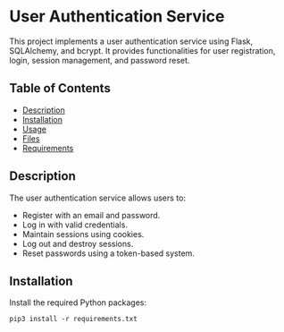 # User Authentication Service

This project implements a user authentication service using Flask, SQLAlchemy, and bcrypt. It provides functionalities for user registration, login, session management, and password reset.

## Table of Contents

- [Description](#description)
- [Installation](#installation)
- [Usage](#usage)
- [Files](#files)
- [Requirements](#requirements)

## Description

The user authentication service allows users to:

- Register with an email and password.
- Log in with valid credentials.
- Maintain sessions using cookies.
- Log out and destroy sessions.
- Reset passwords using a token-based system.

## Installation

Install the required Python packages:

```shell
pip3 install -r requirements.txt

